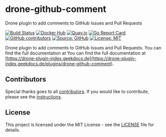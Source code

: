 # drone-github-comment

Drone plugin to add comments to GitHub Issues and Pull Requests

[![Build Status](https://img.shields.io/drone/build/thegeeklab/drone-github-comment?logo=drone&server=https%3A%2F%2Fdrone.thegeeklab.de)](https://drone.thegeeklab.de/thegeeklab/drone-github-comment)
[![Docker Hub](https://img.shields.io/badge/dockerhub-latest-blue.svg?logo=docker&logoColor=white)](https://hub.docker.com/r/thegeeklab/drone-github-comment)
[![Quay.io](https://img.shields.io/badge/quay-latest-blue.svg?logo=docker&logoColor=white)](https://quay.io/repository/thegeeklab/drone-github-comment)
[![Go Report Card](https://goreportcard.com/badge/github.com/thegeeklab/drone-github-comment)](https://goreportcard.com/report/github.com/thegeeklab/drone-github-comment)
[![GitHub contributors](https://img.shields.io/github/contributors/thegeeklab/drone-github-comment)](https://github.com/thegeeklab/drone-github-comment/graphs/contributors)
[![Source: GitHub](https://img.shields.io/badge/source-github-blue.svg?logo=github&logoColor=white)](https://github.com/thegeeklab/drone-github-comment)
[![License: MIT](https://img.shields.io/github/license/thegeeklab/drone-github-comment)](https://github.com/thegeeklab/drone-github-comment/blob/main/LICENSE)

Drone plugin to add comments to GitHub Issues and Pull Requests. You can find the full documentation at You can find the full documentation at [https://drone-plugin-index.geekdocs.de](https://drone-plugin-index.geekdocs.de/plugins/drone-github-comment).

## Contributors

Special thanks goes to all [contributors](https://github.com/thegeeklab/drone-github-comment/graphs/contributors). If you would like to contribute,
please see the [instructions](https://github.com/thegeeklab/drone-github-comment/blob/main/CONTRIBUTING.md).

## License

This project is licensed under the MIT License - see the [LICENSE](https://github.com/thegeeklab/drone-github-comment/blob/main/LICENSE) file for details.
